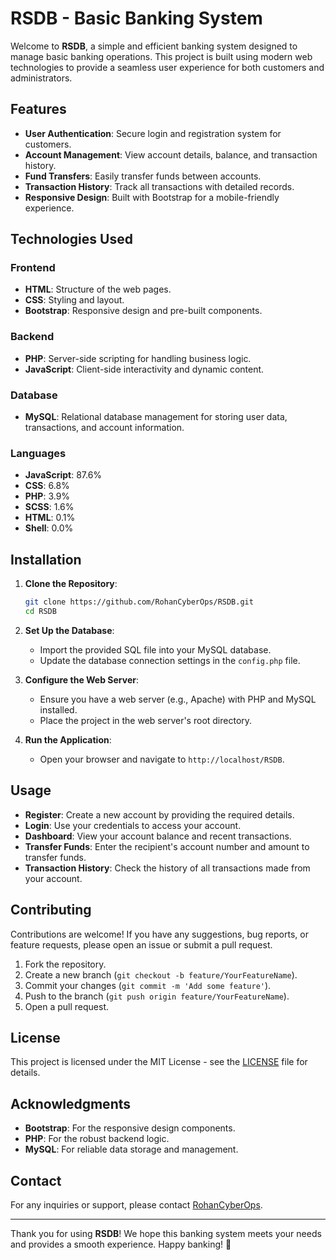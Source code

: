 # RSDB - Basic Banking System

Welcome to **RSDB**, a simple and efficient banking system designed to manage basic banking operations. This project is built using modern web technologies to provide a seamless user experience for both customers and administrators.

## Features

- **User Authentication**: Secure login and registration system for customers.
- **Account Management**: View account details, balance, and transaction history.
- **Fund Transfers**: Easily transfer funds between accounts.
- **Transaction History**: Track all transactions with detailed records.
- **Responsive Design**: Built with Bootstrap for a mobile-friendly experience.

## Technologies Used

### Frontend
- **HTML**: Structure of the web pages.
- **CSS**: Styling and layout.
- **Bootstrap**: Responsive design and pre-built components.

### Backend
- **PHP**: Server-side scripting for handling business logic.
- **JavaScript**: Client-side interactivity and dynamic content.

### Database
- **MySQL**: Relational database management for storing user data, transactions, and account information.

### Languages
- **JavaScript**: 87.6%
- **CSS**: 6.8%
- **PHP**: 3.9%
- **SCSS**: 1.6%
- **HTML**: 0.1%
- **Shell**: 0.0%

## Installation

1. **Clone the Repository**:
   ```bash
   git clone https://github.com/RohanCyberOps/RSDB.git
   cd RSDB
   ```

2. **Set Up the Database**:
   - Import the provided SQL file into your MySQL database.
   - Update the database connection settings in the `config.php` file.

3. **Configure the Web Server**:
   - Ensure you have a web server (e.g., Apache) with PHP and MySQL installed.
   - Place the project in the web server's root directory.

4. **Run the Application**:
   - Open your browser and navigate to `http://localhost/RSDB`.

## Usage

- **Register**: Create a new account by providing the required details.
- **Login**: Use your credentials to access your account.
- **Dashboard**: View your account balance and recent transactions.
- **Transfer Funds**: Enter the recipient's account number and amount to transfer funds.
- **Transaction History**: Check the history of all transactions made from your account.

## Contributing

Contributions are welcome! If you have any suggestions, bug reports, or feature requests, please open an issue or submit a pull request.

1. Fork the repository.
2. Create a new branch (`git checkout -b feature/YourFeatureName`).
3. Commit your changes (`git commit -m 'Add some feature'`).
4. Push to the branch (`git push origin feature/YourFeatureName`).
5. Open a pull request.

## License

This project is licensed under the MIT License - see the [LICENSE](LICENSE) file for details.

## Acknowledgments

- **Bootstrap**: For the responsive design components.
- **PHP**: For the robust backend logic.
- **MySQL**: For reliable data storage and management.

## Contact

For any inquiries or support, please contact [RohanCyberOps](https://github.com/RohanCyberOps).

---

Thank you for using **RSDB**! We hope this banking system meets your needs and provides a smooth experience. Happy banking! 🚀
